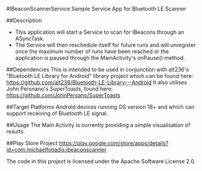 #IBeaconScannerService
Sample Service App for Bluetooth LE Scanner

##Description
- This application will start a Service to scan for IBeacons through an ASyncTask. 
- The Service will then reschedule itself for future runs and will unregister once the maximum number of runs have been reached or the application is paused through the MainActivity's onPause() method.

##Dependencies
This is intended to be used in conjunction with alt236's "Bluetooth LE Library for Android" library project which can be found here:
https://github.com/alt236/Bluetooth-LE-Library---Android
It also utilises John Persnano's SuperToasts, found here:
https://github.com/JohnPersano/SuperToasts

##Target Platforms
Android devices running OS version 18+ and which can support receiving of Bluetooth LE signal.

##Usage
The Main Activity is currently providing a simple visualisation of results.

##Play Store Project
https://play.google.com/store/apps/details?id=com.michaelfotiadis.ibeaconscanner

The code in this project is licensed under the Apache Software License 2.0.
